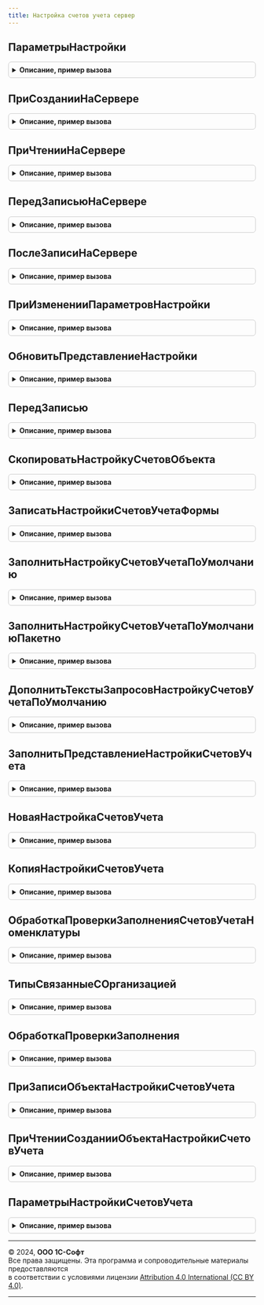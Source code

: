 ```yaml
---
title: Настройка счетов учета сервер
---
```



## ПараметрыНастройки
<details style="margin: 1em 0; padding: 0.5em; border: 1px solid #ccc; border-radius: 6px;">

<summary style="font-weight: bold; cursor: pointer;">Описание, пример вызова</summary>

```bsl

// Возвращает структуру параметров настройки счета учета операции.
//
// Возвращаемое значение:
// 	Структура - Описание:
// 	* ДоступностьПоОперации - Булево - Признак доступности настройки по хозяйственной операции документа.
//
// 	* ПутьКДанным - Строка - Путь к данным настройки счетов регл. учета (Например, "Объект" или "Объект.ПрочиеРасходы").
// 	* НастройкаСчетовУчета - Строка - Имя реквизита хранения настройки счетов учета операции. Значение по умолчанию "НастройкаСчетовУчета".
//	* СтатьяАктивовПассивов - Строка - Имя реквизита хранения статьи прочих активов пассивов. Значение по умолчанию "СтатьяАктивовПассивов".
//	* АналитикаАктивовПассивов - Строка - Имя реквизита хранения аналитики прочих активов пассивов. Значение по умолчанию "АналитикаАктивовПассивов".
// 	* ВерсияНастройкиСчетовУчета - Строка - Имя реквизита хранения версии настройки счетов учета операции.
//										Используется для корректной работы механизма выборочной регистрации к отражению в регл. учете.
//										Значение по умолчанию пустая строка.
// 	* Представление - Строка - Имя реквизита формы (Типа Строка) для хранения представления гиперссылки настройки.
// 	                       Значение по умолчанию "ПредставлениеОтраженияОперации".
// 	* ТипСтатьи - Строка - Имя реквизита ТипСтатьи (Типа Число), в котором хранится числовой индекс типа выбранной статьи.
// 	                       Заполнение реквизита обеспечивается функциями выбора статей и аналитик механизма учета доходов и расходов.
// 	                       См. ДоходыИРасходыКлиентСервер.ЗаполнитьРеквизитыСтатьи.
// 	                       Если параметр указан, то настройка счетов учета доступна только при выбранной статье прочих активов и пассивов (ТипСтатьи = 3).
//
//	* Организация - Строка - Полный путь к данным организации документа. Значение по умолчанию "ТипСтатьи".
//
//	* ИсточникиПодбораСубконто - СписокЗначений - Список источников автоматического подбора субконто
//       * Значение - Произвольный - Тип источника автоматического подбора субконто (Например, Тип("СправочникСсылка.ФизическиеЛица"))
//       * Заголовок - Строка - Путь к данным источника, (Например, "Объект.Начисление.ФизическоеЛицо").
//
//	* ЭлементыФормы - Массив - Имена элементов формы, через которые выполняется настройка счетов учета.
//
//	* УсловияДоступностиСчетаУчетаВСтроках - Структура - Дополнительные условия доступности настройки в строках таблицы.
//	                                                 Если условий несколько, то доступность определяется по "И".
//	                                                 В элементах структуры:
//	                                                 	* Ключ - Строка - Имя реквизита объекта или реквизита таблицы, определяющее доступность статьи.
//	                                                 	* Значение - Произвольный - Значение реквизита, при котором выбор статьи доступен.
//	* СкрыватьНедоступныйСчетУчетаВСтроках - Булево - Если Истина, то недоступные в строках статьи и аналитики скрываются.
//	                                               Если Ложь, то для ячеек устанавливается оформление ТолькоПросмотр. Значение по умолчанию Ложь.
//
Функция ПараметрыНастройки() Экспорт
```

Пример вызова
```bsl
Результат = НастройкаСчетовУчетаСервер.ПараметрыНастройки() 
```
</details>

## ПриСозданииНаСервере
<details style="margin: 1em 0; padding: 0.5em; border: 1px solid #ccc; border-radius: 6px;">

<summary style="font-weight: bold; cursor: pointer;">Описание, пример вызова</summary>

```bsl

// Инициализирует форму объекта в соответствии с свойствами элементов настройки счетов учета.
// Вызывается в обработчике формы ПриСозданииНаСервере().
//
// Параметры:
// 	Форма - ФормаКлиентскогоПриложения - Форма объекта настройки
// 	ПараметрыНастройкиСчетов - Массив, Структура - Параметры настройки (См. НастройкаСчетовУчетаСервер.ПараметрыНастройки).
// 	                                         Если для объекта выполняется настройка нескольких счетов, то передается массив.
// 	                                         Каждый элемент массива - структура параметров.
//
Процедура ПриСозданииНаСервере(Форма, ПараметрыНастройкиСчетов) Экспорт
```

Пример вызова
```bsl
НастройкаСчетовУчетаСервер.ПриСозданииНаСервере(Форма, ПараметрыНастройкиСчетов) 
```
</details>

## ПриЧтенииНаСервере
<details style="margin: 1em 0; padding: 0.5em; border: 1px solid #ccc; border-radius: 6px;">

<summary style="font-weight: bold; cursor: pointer;">Описание, пример вызова</summary>

```bsl

// Устанавливает свойства элементов настройки при чтении данных объекта настройки.
// Вызывается в обработчике формы ПриЧтенииНаСервере().
//
// Параметры:
// 	Форма - ФормаКлиентскогоПриложения - Форма объекта настройки
// 	ПараметрыНастройкиСчетов - Массив, Структура - Параметры настройки (См. НастройкаСчетовУчетаСервер.ПараметрыНастройки).
// 	                                         Если для объекта выполняется настройка нескольких счетов, то передается массив.
// 	                                         Каждый элемент массива - структура параметров.
//
Процедура ПриЧтенииНаСервере(Форма, ПараметрыНастройкиСчетов) Экспорт
```

Пример вызова
```bsl
НастройкаСчетовУчетаСервер.ПриЧтенииНаСервере(Форма, ПараметрыНастройкиСчетов) 
```
</details>

## ПередЗаписьюНаСервере
<details style="margin: 1em 0; padding: 0.5em; border: 1px solid #ccc; border-radius: 6px;">

<summary style="font-weight: bold; cursor: pointer;">Описание, пример вызова</summary>

```bsl

// Заполняет значение субконто по свойству ИсточникиПодбораСубконто (если источники указаны).
// Вызывается в обработчике формы ПередЗаписьюНаСервере().
//
// Параметры:
// 	Форма - ФормаКлиентскогоПриложения - Форма объекта
// 	ТекущийОбъект - ДокументОбъект - Записываемый объект
//
Процедура ПередЗаписьюНаСервере(Форма, ТекущийОбъект) Экспорт
```

Пример вызова
```bsl
НастройкаСчетовУчетаСервер.ПередЗаписьюНаСервере(Форма, ТекущийОбъект) 
```
</details>

## ПослеЗаписиНаСервере
<details style="margin: 1em 0; padding: 0.5em; border: 1px solid #ccc; border-radius: 6px;">

<summary style="font-weight: bold; cursor: pointer;">Описание, пример вызова</summary>

```bsl

// Устанавливает свойства элементов настройки после записи данных объекта настройки.
//
// Параметры:
// 	Форма - ФормаКлиентскогоПриложения - Форма объекта настройки
//
Процедура ПослеЗаписиНаСервере(Форма) Экспорт
```

Пример вызова
```bsl
НастройкаСчетовУчетаСервер.ПослеЗаписиНаСервере(Форма) 
```
</details>

## ПриИзмененииПараметровНастройки
<details style="margin: 1em 0; padding: 0.5em; border: 1px solid #ccc; border-radius: 6px;">

<summary style="font-weight: bold; cursor: pointer;">Описание, пример вызова</summary>

```bsl

// Выполняет настройку формы под новые параметры.
//
// Параметры:
// 	Форма - ФормаКлиентскогоПриложения - Форма объекта настройки
// 	ПараметрыНастройкиСчетов - Структура, Массив - Параметры настройки (См. НастройкаСчетовУчетаСервер.ПараметрыНастройки).
// 	                                         Если для объекта выполняется настройка нескольких счетов, то передается массив.
// 	                                         Каждый элемент массива - структура параметров.
//
Процедура ПриИзмененииПараметровНастройки(Форма, ПараметрыНастройкиСчетов) Экспорт
```

Пример вызова
```bsl
НастройкаСчетовУчетаСервер.ПриИзмененииПараметровНастройки(Форма, ПараметрыНастройкиСчетов) 
```
</details>

## ОбновитьПредставлениеНастройки
<details style="margin: 1em 0; padding: 0.5em; border: 1px solid #ccc; border-radius: 6px;">

<summary style="font-weight: bold; cursor: pointer;">Описание, пример вызова</summary>

```bsl

// Вызывается после программного установки счетов учета для обновления отображения на форме.
//
//
// Параметры:
// 	Форма - ФормаКлиентскогоПриложения - Форма объекта настройки
// 	ПутьКДанным - Строка - Путь к данным настройки счетов
// 	ИдентификаторыСтрок - Число, Массив - Идентификаторы измененных строк.
// 	                               Если счет учета в таблице, а идентификаторы измененных строк не переданы, то будут обновлены данные во всей таблице.
//
Процедура ОбновитьПредставлениеНастройки(Форма, ПутьКДанным = Неопределено, ИдентификаторыСтрок = Неопределено) Экспорт
```

Пример вызова
```bsl
НастройкаСчетовУчетаСервер.ОбновитьПредставлениеНастройки(Форма, ПутьКДанным, ИдентификаторыСтрок);
```
</details>

## ПередЗаписью
<details style="margin: 1em 0; padding: 0.5em; border: 1px solid #ccc; border-radius: 6px;">

<summary style="font-weight: bold; cursor: pointer;">Описание, пример вызова</summary>

```bsl

// Предназначена для сохранения измененных в форме данных настроек счетов учета прочих операций документа или справочника,
// пометки на удаление неиспользуемых настроек, синхронизации пометки удаления настроек и их владельца.
// Вызывается из события ПередЗаписью объекта документа или справочника. Данные настроек счетов учета
// передаются через механизм дополнительных свойств объекта в свойстве "НастройкиСчетовУчета".
//
// Параметры:
//  Объект - ДокументОбъект,
//           СправочникОбъект - записываемый объект
//  ПараметрыНастройкиСчетов - Массив, Структура - Параметры настройки (См. НастройкаСчетовУчетаСервер.ПараметрыНастройки).
// 	                                         Если для объекта выполняется настройка нескольких счетов, то передается массив.
// 	                                         Каждый элемент массива - структура параметров.
//
Процедура ПередЗаписью(Объект, ПараметрыНастройкиСчетов) Экспорт
```

Пример вызова
```bsl
НастройкаСчетовУчетаСервер.ПередЗаписью(Объект, ПараметрыНастройкиСчетов) 
```
</details>

## СкопироватьНастройкуСчетовОбъекта
<details style="margin: 1em 0; padding: 0.5em; border: 1px solid #ccc; border-radius: 6px;">

<summary style="font-weight: bold; cursor: pointer;">Описание, пример вызова</summary>

```bsl

// Предназначена для копирования состава настроек счетов учета прочих операций из одной настройки счетов учета объекта в другую.
// Если ссылка на настройку счетов учета - приемник не заполнена, будет создан новый элемент справочника настроек счетов.
// Иначе настройка счетов учета - приемник будет перезаписана, если ее данные отличаются от настройки счетов учета - источника.
// Ограничения текущей реализации: настройки счетов источник и приемник должны иметь одинаковый путь к данным.
//
// Параметры:
//  Объект - ДокументОбъект,
//           СправочникОбъект - записываемый объект
//  ПараметрыНастройкиСчетов - Массив, Структура - Параметры настройки (См. НастройкаСчетовУчетаСервер.ПараметрыНастройки).
// 	                                         Если для объекта выполняется настройка нескольких счетов, то передается массив.
// 	                                         Каждый элемент массива - структура параметров.
//  НастройкаСчетовИсточник - Строка - имя реквизита с копируемой настройкой счетов учета
//  НастройкаСчетовПриемник - Строка - имя реквизита настройки счетов учета, в которую копируется состав настроек источника
//
Процедура СкопироватьНастройкуСчетовОбъекта(Объект, ПараметрыНастройкиСчетов, НастройкаСчетовИсточник, НастройкаСчетовПриемник) Экспорт
```

Пример вызова
```bsl
НастройкаСчетовУчетаСервер.СкопироватьНастройкуСчетовОбъекта(Объект, ПараметрыНастройкиСчетов, НастройкаСчетовИсточник, НастройкаСчетовПриемник) 
```
</details>

## ЗаписатьНастройкиСчетовУчетаФормы
<details style="margin: 1em 0; padding: 0.5em; border: 1px solid #ccc; border-radius: 6px;">

<summary style="font-weight: bold; cursor: pointer;">Описание, пример вызова</summary>

```bsl

// Предназначена для сохранения созданных и измененных в форме настроек счетов учета прочих операций.
// В основном используется в дополнительнывх формах и обработках по изменению табличных частей.
// Вызывается при начале выполнения обработки или перед выполнением кода закрытия формы.
// Вновь созданные настройки счетов учета записываются без владельца, владелец записывается при записи объекта,
// в котором используются созданные настройки.
//
// Параметры:
//  Форма - ФормаКлиентскогоПриложения - форма с настройками счетов учета
//
Процедура ЗаписатьНастройкиСчетовУчетаФормы(Форма) Экспорт
```

Пример вызова
```bsl
НастройкаСчетовУчетаСервер.ЗаписатьНастройкиСчетовУчетаФормы(Форма) 
```
</details>

## ЗаполнитьНастройкуСчетовУчетаПоУмолчанию
<details style="margin: 1em 0; padding: 0.5em; border: 1px solid #ccc; border-radius: 6px;">

<summary style="font-weight: bold; cursor: pointer;">Описание, пример вызова</summary>

```bsl

// Заполняет настройку счетов учета по умолчанию по данным статьи активов и пассивов.
// Вызывается из механизма ОбработкаТабличнойЧасти.
//
// Параметры:
//  ТекущаяСтрока - Структура - Данные строки.
//  ПараметрыДействия - Структура - Параметры действия. (См. НастройкаСчетовУчетаКлиентСервер.ВставитьДействиеЗаполнитьНастройкуСчетовУчетаПоУмолчанию):
//   *ДействиеВФорме - Булево - признак выполнения действия в форме объекта
//   *ДанныеНастройкиСчетовУчета - Структура из см. НастройкаСчетовУчетаКлиентСервер.НовыеДанныеНастройкиСчетовУчета
//
Процедура ЗаполнитьНастройкуСчетовУчетаПоУмолчанию(ТекущаяСтрока, ПараметрыДействия) Экспорт
```

Пример вызова
```bsl
НастройкаСчетовУчетаСервер.ЗаполнитьНастройкуСчетовУчетаПоУмолчанию(ТекущаяСтрока, ПараметрыДействия) 
```
</details>

## ЗаполнитьНастройкуСчетовУчетаПоУмолчаниюПакетно
<details style="margin: 1em 0; padding: 0.5em; border: 1px solid #ccc; border-radius: 6px;">

<summary style="font-weight: bold; cursor: pointer;">Описание, пример вызова</summary>

```bsl

// Заполняет настройку счетов учета по умолчанию по данным статьи активов и пассивов. Вызывается из механизма пакетной
// обработки табличных частей.
//
// Параметры:
//  ТекущаяСтрока - см. ПакетнаяОбработкаТабличнойЧастиСервер.ОбработатьСтрокуТЧВЦикле.ТекущаяСтрока
//  ПараметрыДействия - Структура - Параметры действия. (См. НастройкаСчетовУчетаКлиентСервер.ВставитьДействиеЗаполнитьНастройкуСчетовУчетаПоУмолчанию):
//   *ДействиеВФорме - Булево - признак выполнения действия в форме объекта
//   *ДанныеНастройкиСчетовУчета - см. НастройкаСчетовУчетаКлиентСервер.НовыеДанныеНастройкиСчетовУчета
//   КэшированныеЗначения - см. ПакетнаяОбработкаТабличнойЧастиКлиентСервер.ПолучитьСтруктуруКэшируемыеЗначения
//
Процедура ЗаполнитьНастройкуСчетовУчетаПоУмолчаниюПакетно(ТекущаяСтрока, ПараметрыДействия, КэшированныеЗначения) Экспорт
```

Пример вызова
```bsl
НастройкаСчетовУчетаСервер.ЗаполнитьНастройкуСчетовУчетаПоУмолчаниюПакетно(ТекущаяСтрока, ПараметрыДействия, КэшированныеЗначения) 
```
</details>

## ДополнитьТекстыЗапросовНастройкуСчетовУчетаПоУмолчанию
<details style="margin: 1em 0; padding: 0.5em; border: 1px solid #ccc; border-radius: 6px;">

<summary style="font-weight: bold; cursor: pointer;">Описание, пример вызова</summary>

```bsl

// Добавляет запрос в пакет запросов для получения данных, необходимых для заполнения настройки счетов по умолчанию
// при обработке строк табличной части.
//
// Параметры:
//  СтруктураДействий - см. ПакетнаяОбработкаТабличнойЧастиСервер.ОбработатьСтрокуТЧВЦикле.Действия
//  ОписаниеЗапроса - см. ПакетнаяОбработкаТабличнойЧастиСервер.ОписаниеЗапроса
//  КэшированныеЗначения - см. ПакетнаяОбработкаТабличнойЧастиКлиентСервер.ПолучитьСтруктуруКэшируемыеЗначения
//
Процедура ДополнитьТекстыЗапросовНастройкуСчетовУчетаПоУмолчанию(СтруктураДействий, ОписаниеЗапроса, КэшированныеЗначения) Экспорт
```

Пример вызова
```bsl
НастройкаСчетовУчетаСервер.ДополнитьТекстыЗапросовНастройкуСчетовУчетаПоУмолчанию(СтруктураДействий, ОписаниеЗапроса, КэшированныеЗначения) 
```
</details>

## ЗаполнитьПредставлениеНастройкиСчетовУчета
<details style="margin: 1em 0; padding: 0.5em; border: 1px solid #ccc; border-radius: 6px;">

<summary style="font-weight: bold; cursor: pointer;">Описание, пример вызова</summary>

```bsl

// Заполняет представление настройки счетов учета.
// Вызывается из механизма ОбработкаТабличнойЧасти.
//
// Параметры:
//  ТекущаяСтрока - Структура - Данные строки.
//  ПараметрыДействия - Структура - Параметры действия. (См. НастройкаСчетовУчетаКлиентСервер.ВставитьДействиеЗаполнитьПредставлениеНастройкиСчетовУчета):
//   *ДанныеНастройкиСчетовУчета - Структура из см. НастройкаСчетовУчетаКлиентСервер.НовыеДанныеНастройкиСчетовУчета
//
Процедура ЗаполнитьПредставлениеНастройкиСчетовУчета(ТекущаяСтрока, ПараметрыДействия) Экспорт
```

Пример вызова
```bsl
НастройкаСчетовУчетаСервер.ЗаполнитьПредставлениеНастройкиСчетовУчета(ТекущаяСтрока, ПараметрыДействия) 
```
</details>

## НоваяНастройкаСчетовУчета
<details style="margin: 1em 0; padding: 0.5em; border: 1px solid #ccc; border-radius: 6px;">

<summary style="font-weight: bold; cursor: pointer;">Описание, пример вызова</summary>

```bsl

// Предназначена для создания нового элемента справочника настроек счетов учета по переданным данным.
// Используется при программном заполнении настроек счетов учета объектов документов и справочников,
// по известным значениям счетов учета и субконто.
//
// Если создание настройки учета происходит для объекта, редактируемого в форме, обязательна
// передача формы. В этом случае данные настройки будут сохранены в кэше механизма, а запись нового элемента
// настроек произойдет перед записью редактируемого объекта формы.
//
// Если заполнение настройки учета происходит для объекта - переменной модуля, то запись нового элемента
// настроек происходит непосредственно в функции. Вновь созданная настройка счетов учета записывается
// без владельца, владелец записывается при записи объекта, в котором используется созданная настройка.
//
// Параметры:
//  ДанныеНастройки - См. НастройкаСчетовУчетаКлиентСервер.СоставНастройкиСчетовУчета
//  Форма - ФормаКлиентскогоПриложения - форма редактируемого объекта документа или справочника
//
// Возвращаемое значение:
//  СправочникСсылка.НастройкиСчетовУчетаПрочихОпераций - новый элемент настройки счетов учета с переданными данными настройки счетов.
//   При передаче формы в параметр Форма это ссылка нового (еще не существующего) элемента справочника настроек.
//   Если форма не передана, это ссылка созданного при работе функции нового элемента справочника настроек.
//
Функция НоваяНастройкаСчетовУчета(ДанныеНастройки, Форма = Неопределено) Экспорт
```

Пример вызова
```bsl
Результат = НастройкаСчетовУчетаСервер.НоваяНастройкаСчетовУчета(ДанныеНастройки, Форма);
```
</details>

## КопияНастройкиСчетовУчета
<details style="margin: 1em 0; padding: 0.5em; border: 1px solid #ccc; border-radius: 6px;">

<summary style="font-weight: bold; cursor: pointer;">Описание, пример вызова</summary>

```bsl

// Предназначена для копирования содержимого настройки счетов учета в новый элемент справочника настроек.
// Используется при программном заполнении настроек счетов учета объектов документов и справочников,
// где простое присвоение ссылки настройки счетов, полученной из другого объекта, недопустимо.
//
// Если заполнение настройки учета происходит для объекта, редактируемого в форме, обязательна
// передача формы. В этом случае данные настройки будут сохранены в кэше механизма, а запись нового элемента
// настроек произойдет перед записью редактируемого объекта формы.
//
// Если заполнение настройки учета происходит для объекта - переменной модуля, то запись нового элемента
// настроек происходит непосредственно в функции. Вновь созданная настройка счетов учета записывается
// без владельца, владелец записывается при записи объекта, в котором используется созданная настройка.
//
// Параметры:
//  НастройкаСчетовИсточник - СправочникСсылка.НастройкиСчетовУчетаПрочихОпераций - настройка счетов учета, данные которой необходимо скопировать в новую настройку
//  Форма - ФормаКлиентскогоПриложения - форма редактируемого объекта документа или справочника
//
// Возвращаемое значение:
//  СправочникСсылка.НастройкиСчетовУчетаПрочихОпераций - новый элемент настройки счетов учета с данными настройки счетов - источника.
//   При передаче формы в параметр Форма это ссылка нового (еще не существующего) элемента справочника настроек.
//   Если форма не передана, это ссылка созданного при работе функции нового элемента справочника настроек.
//
Функция КопияНастройкиСчетовУчета(НастройкаСчетовИсточник, Форма = Неопределено) Экспорт
```

Пример вызова
```bsl
Результат = НастройкаСчетовУчетаСервер.КопияНастройкиСчетовУчета(НастройкаСчетовИсточник, Форма);
```
</details>

## ОбработкаПроверкиЗаполненияСчетовУчетаНоменклатуры
<details style="margin: 1em 0; padding: 0.5em; border: 1px solid #ccc; border-radius: 6px;">

<summary style="font-weight: bold; cursor: pointer;">Описание, пример вызова</summary>

```bsl

// Выполняет проверку заполнения счетов учета в объекте.
//
// Параметры:
// 	Объект - Произвольный - Объект хранения настроек счетов
//	Отказ - Булево - Флаг Отказ
//	ПроверяемыеРеквизиты - Массив - Проверяемые реквизиты
//
Процедура ОбработкаПроверкиЗаполненияСчетовУчетаНоменклатуры(Объект, Отказ, ПроверяемыеРеквизиты) Экспорт
```

Пример вызова
```bsl
НастройкаСчетовУчетаСервер.ОбработкаПроверкиЗаполненияСчетовУчетаНоменклатуры(Объект, Отказ, ПроверяемыеРеквизиты) 
```
</details>

## ТипыСвязанныеСОрганизацией
<details style="margin: 1em 0; padding: 0.5em; border: 1px solid #ccc; border-radius: 6px;">

<summary style="font-weight: bold; cursor: pointer;">Описание, пример вызова</summary>

```bsl

// Функция возвращает типы значений, для которых имеет смысл отбор по организации
//
// Возвращаемое значение:
//	ОписаниеТипов - Описание типов справочников, которые зависят от организации.
//
Функция ТипыСвязанныеСОрганизацией() Экспорт
```

Пример вызова
```bsl
Результат = НастройкаСчетовУчетаСервер.ТипыСвязанныеСОрганизацией() 
```
</details>

## ОбработкаПроверкиЗаполнения
<details style="margin: 1em 0; padding: 0.5em; border: 1px solid #ccc; border-radius: 6px;">

<summary style="font-weight: bold; cursor: pointer;">Описание, пример вызова</summary>

```bsl

// Вызывается из соответствующего обработчика формы с настраиваемыми счетами учета
//
// Параметры:
//  Форма - ФормаКлиентскогоПриложения - форма, для которой необходимо проверить заполнение настроек счетов учета (и субконто)
//  Отказ - Булево - Если в теле процедуры-обработчика установить данному параметру значение Истина,
//                   то будет выполнен отказ от продолжения работы после выполнения проверки заполнения.
//  ПроверяемыеРеквизиты - Массив - Массив путей к реквизитам, для которых будет выполнена проверка заполнения.
//
Процедура ОбработкаПроверкиЗаполнения(Форма, Отказ, ПроверяемыеРеквизиты) Экспорт
```

Пример вызова
```bsl
НастройкаСчетовУчетаСервер.ОбработкаПроверкиЗаполнения(Форма, Отказ, ПроверяемыеРеквизиты) 
```
</details>

## ПриЗаписиОбъектаНастройкиСчетовУчета
<details style="margin: 1em 0; padding: 0.5em; border: 1px solid #ccc; border-radius: 6px;">

<summary style="font-weight: bold; cursor: pointer;">Описание, пример вызова</summary>

```bsl

// Выполняет сохранение счетов учета.
//
// Параметры:
//  Форма - ФормаКлиентскогоПриложения - форма объекта настройки;
//  Отказ - Булево - Признак отказа от записи, см. параметр "Отказ" события ПриЗаписиНаСервере;
// 	Объект - СправочникОбъект, ДанныеФормыСтруктура, Произвольный - Объект хранения настроек счетов, см. параметр "ТекущийОбъект" события ПриЗаписиНаСервере;
// 	ПараметрыЗаписи - Структура - содержит параметры записи, см. параметр "ПараметрыЗаписи" события ПриЗаписиНаСервере.
//
Процедура ПриЗаписиОбъектаНастройкиСчетовУчета(Форма, Отказ, Объект, ПараметрыЗаписи) Экспорт
```

Пример вызова
```bsl
НастройкаСчетовУчетаСервер.ПриЗаписиОбъектаНастройкиСчетовУчета(Форма, Отказ, Объект, ПараметрыЗаписи) 
```
</details>

## ПриЧтенииСозданииОбъектаНастройкиСчетовУчета
<details style="margin: 1em 0; padding: 0.5em; border: 1px solid #ccc; border-radius: 6px;">

<summary style="font-weight: bold; cursor: pointer;">Описание, пример вызова</summary>

```bsl

// Выполняет загрузку счетов учета.
//
// Параметры:
// Форма - ФормаКлиентскогоПриложения - форма объекта настройки. В форме реквизит:
// 	* Объект - ДанныеФормыСтруктура - содержит поля:
// 		** Ссылка - СправочникСсылка -
//
Процедура ПриЧтенииСозданииОбъектаНастройкиСчетовУчета(Форма) Экспорт
```

Пример вызова
```bsl
НастройкаСчетовУчетаСервер.ПриЧтенииСозданииОбъектаНастройкиСчетовУчета(Форма) 
```
</details>

## ПараметрыНастройкиСчетовУчета
<details style="margin: 1em 0; padding: 0.5em; border: 1px solid #ccc; border-radius: 6px;">

<summary style="font-weight: bold; cursor: pointer;">Описание, пример вызова</summary>

```bsl

// Возвращает структуру параметров настройки счетов учета.
//
// Параметры:
// 	РазделыУчета - Неопределено, Массив -
// Возвращаемое значение:
// 	Структура - Параметры настройки счетов учета
//
Функция ПараметрыНастройкиСчетовУчета(РазделыУчета = Неопределено) Экспорт
```

Пример вызова
```bsl
Результат = НастройкаСчетовУчетаСервер.ПараметрыНастройкиСчетовУчета(РазделыУчета);
```
</details>

---

© 2024, **ООО 1С-Софт**  
Все права защищены. Эта программа и сопроводительные материалы предоставляются  
в соответствии с условиями лицензии [Attribution 4.0 International (CC BY 4.0)](https://creativecommons.org/licenses/by/4.0/legalcode).

---

